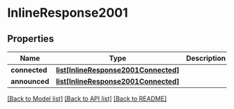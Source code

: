 # InlineResponse2001

## Properties
Name | Type | Description | Notes
------------ | ------------- | ------------- | -------------
**connected** | [**list[InlineResponse2001Connected]**](InlineResponse2001Connected.md) |  | [optional] 
**announced** | [**list[InlineResponse2001Connected]**](InlineResponse2001Connected.md) |  | [optional] 

[[Back to Model list]](../README.md#documentation-for-models) [[Back to API list]](../README.md#documentation-for-api-endpoints) [[Back to README]](../README.md)

